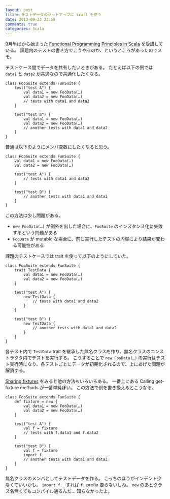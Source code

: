```yaml
---
layout: post
title: テストデータのセットアップに trait を使う
date: 2013-09-23 23:59
comments: true
categories: Scala
---
```


9月半ばから始まった
[Functional Programming Principles in Scala](https://www.coursera.org/course/progfun)
を受講している。
課題内のテストの書き方でこうやるのか、というところがあったのでメモ。

テストケース間でデータを共有したいときがある。
たとえば以下の例では `data1` と `data2` が共通なので共通化したくなる。

    class FooSuite extends FunSuite {
        test("test A") {
            val data1 = new FooData(…)
            val data2 = new FooData(…)
            // tests with data1 and data2
        }
    
        test("test B") {
            val data1 = new FooData(…)
            val data2 = new FooData(…)
            // another tests with data1 and data2
        }
    }

普通は以下のようにメンバ変数にしたくなると思う。

    class FooSuite extends FunSuite {
        val data1 = new FooData(…)
        val data2 = new FooData(…)

        test("test A") {
            // tests with data1 and data2
        }
    
        test("test B") {
            // another tests with data1 and data2
        }
    }

この方法は少し問題がある。

* `new FooData(…)` が例外を出した場合に、`FooSuite` のインスタンス化に失敗するという問題がある
* `FooData` が mutable な場合に、前に実行したテストの内容により結果が変わる可能性がある

課題のテストケースでは trait を使って以下のようにしていた。

    class FooSuite extends FunSuite {
        trait TestData {
            val data1 = new FooData(…)
            val data2 = new FooData(…)
        }

        test("test A") {
            new TestData {
                // tests with data1 and data2
            }
        }
    
        test("test B") {
            new TestData {
                // another tests with data1 and data2
            }
        }
    }

各テスト内で `TestData` trait を継承した無名クラスを作り、無名クラスのコンストラクタ内でテストを実行する。
こうすることで `new FooData(…)` の実行はテスト実行時になり、各テストごとにデータが初期化されるので、上にあげた問題が解消する。

[Sharing fixtures](http://www.scalatest.org/user_guide/sharing_fixtures) をみると他の方法もいろいろある。
一番上にある Calling get-fixture methods が一番単純ぽい。
この方法で例を書き換えるとこうなる。

    class FooSuite extends FunSuite {
        def fixture = new {
            val data1 = new FooData(…)
            val data2 = new FooData(…)
        }

        test("test A") {
            val f = fixture
            // tests with f.data1 and f.data2
        }
    
        test("test B") {
            val f = fixture
            import f._
            // another tests with data1 and data2
        }
    }

無名クラスのメンバとしてテストデータを作る。
こっちのほうがインデント少なくていいかも。
`import f._` すれば `f.` prefix 要らないしね。
`new` のあとクラス名無くてもコンパイル通るんだ… 知らなかったよ。
